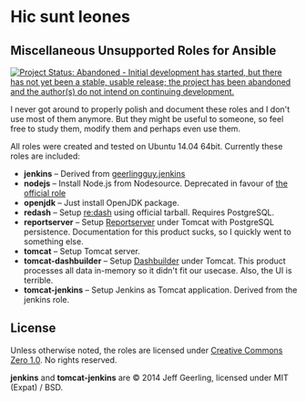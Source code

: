 # Hic sunt leones
## Miscellaneous Unsupported Roles for Ansible

[![Project Status: Abandoned - Initial development has started, but there has not yet been a stable, usable release; the project has been abandoned and the author(s) do not intend on continuing development.](http://www.repostatus.org/badges/latest/abandoned.svg)](http://www.repostatus.org/#abandoned)

I never got around to properly polish and document these roles and I don't use most of them anymore. But they might be useful to someone, so feel free to study them, modify them and perhaps even use them.

All roles were created and tested on Ubuntu 14.04 64bit. Currently these roles are included:

* **jenkins** – Derived from [geerlingguy.jenkins](https://github.com/geerlingguy/ansible-role-jenkins)
* **nodejs** – Install Node.js from Nodesource. Deprecated in favour of [the official role](https://github.com/nodesource/ansible-nodejs-role/)
* **openjdk** – Just install OpenJDK package.
* **redash** – Setup [re:dash](https://github.com/getredash/redash) using official tarball. Requires PostgreSQL.
* **reportserver** – Setup [Reportserver](https://reportserver.net/) under Tomcat with PostgreSQL persistence. Documentation for this product sucks, so I quickly went to something else.
* **tomcat** – Setup Tomcat server.
* **tomcat-dashbuilder** – Setup [Dashbuilder](http://www.dashbuilder.org/) under Tomcat. This product processes all data in-memory so it didn't fit our usecase. Also, the UI is terrible.
* **tomcat-jenkins** – Setup Jenkins as Tomcat application. Derived from the jenkins role.

## License

Unless otherwise noted, the roles are licensed under [Creative Commons Zero 1.0](https://creativecommons.org/publicdomain/zero/1.0/). No rights reserved.

**jenkins** and **tomcat-jenkins** are © 2014 Jeff Geerling, licensed under MIT (Expat) / BSD.
